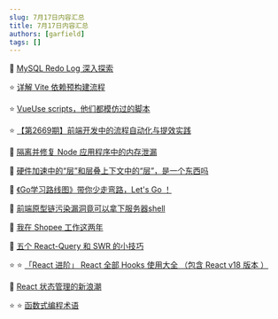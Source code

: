 ```yaml
---
slug: 7月17日内容汇总
title: 7月17日内容汇总
authors: [garfield]
tags: []
---
```


📒 [MySQL Redo Log 深入探索](https://mp.weixin.qq.com/s/X1aL0qC3cslkwhThS6XidA)

⭐️ [详解 Vite 依赖预构建流程](https://mp.weixin.qq.com/s/UD0-7rWtOAxMuDpOR77gug)

⭐️ [VueUse scripts，他们都模仿过的脚本](https://mp.weixin.qq.com/s/5dXLp7NjlpVsexOGTjbJ8A)

⭐️ [【第2669期】前端开发中的流程自动化与提效实践](https://mp.weixin.qq.com/s/bRlG5tc244ZVmPdb4mjbGQ)

📒 [隔离并修复 Node 应用程序中的内存泄漏](https://www.useanvil.com/blog/engineering/isolating-memory-leak-in-node/)

📒 [硬件加速中的“层”和层叠上下文中的“层”，是一个东西吗](https://juejin.cn/post/7119136400465330184)

📒 [《Go学习路线图》带你少走弯路，Let's Go ！](https://juejin.cn/post/7119123646471208968)

📒 [前端原型链污染漏洞竟可以拿下服务器shell](https://mp.weixin.qq.com/s/zVSDbYFrRASnJCr2dJycDQ)

📒 [我在 Shopee 工作这两年](https://juejin.cn/post/7116448560568074270)

📒 [五个 React-Query 和 SWR 的小技巧](https://www.youtube.com/watch?v=JaM2rExmmqs)

⭐️ ⭐️ [「React 进阶」 React 全部 Hooks 使用大全 （包含 React v18 版本 ）](https://juejin.cn/post/7118937685653192735)

📒 [React 状态管理的新浪潮](https://frontendmastery.com/posts/the-new-wave-of-react-state-management/)

⭐️ ⭐️ [函数式编程术语](https://github.com/shfshanyue/fp-jargon-zh)
